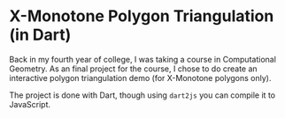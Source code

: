 X-Monotone Polygon Triangulation (in Dart)
==========================================

Back in my fourth year of college, I was taking a course in Computational
Geometry.  As an final project for the course, I chose to do create an
interactive polygon triangulation demo (for X-Monotone polygons only).

The project is done with Dart, though using `dart2js` you can compile it to
JavaScript.

